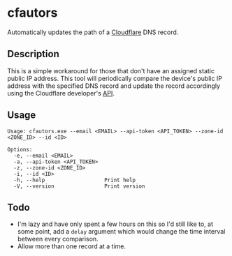 # cfautors
Automatically updates the path of a [Cloudflare](https://www.cloudflare.com/) DNS record.

## Description
This is a simple workaround for those that don't have an assigned static public IP address. This tool will periodically compare the device's public IP address with the specified DNS record and update the record accordingly using the Cloudflare developer's [API](https://developers.cloudflare.com/api/).

## Usage
```
Usage: cfautors.exe --email <EMAIL> --api-token <API_TOKEN> --zone-id <ZONE_ID> --id <ID>

Options:
  -e, --email <EMAIL>
  -a, --api-token <API_TOKEN>
  -z, --zone-id <ZONE_ID>
  -i, --id <ID>
  -h, --help                   Print help
  -V, --version                Print version
```

## Todo
+ I'm lazy and have only spent a few hours on this so I'd still like to, at some point, add a `delay` argument which would change the time interval between every comparison.
+ Allow more than one record at a time.